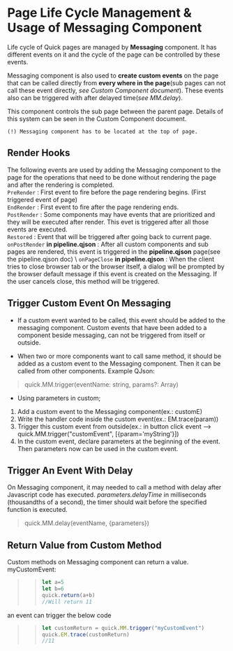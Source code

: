 # Page Life Cycle Management & Usage of Messaging Component

Life cycle of Quick pages are managed by **Messaging** component. It has different events on it and the cycle of the page can be controlled by these events. 

Messaging component is also used to **create custom events** on the page that can be called directly from **every where in the page**(sub pages can not call these event directly, *see Custom Component document*). These events also can be triggered with after delayed time(*see MM.delay*).  

This component controls the sub page between the parent page. Details of this system can be seen in the Custom Component document.

`(!) Messaging component has to be located at the top of page.`

## Render Hooks
The following events are used by adding the Messaging component to the page for the operations that need to be done without rendering the page and after the rendering is completed. \
`PreRender` : First event to fire before the page rendering begins. (First triggered event of page) \
`EndRender` : First event to fire after the page rendering ends. \
`PostRender` : Some components may have events that are prioritized and they will be executed after render. This evet is triggered after all those events are executed. \
`Restored` : Event that will be triggered after going back to current page. \
`onPostRender` **in pipeline.qjson** : After all custom components and sub pages are rendered, this event is triggered in the **pipeline.qjson** page(see the pipeline.qjson doc) \ 
`onPageClose` **in pipeline.qjson** : When the client tries to close browser tab or the browser itself, a dialog will be prompted by the browser default message if this event is created on the Messaging. If the user cancels close, this method will be triggered.


## Trigger Custom Event On Messaging

- If a custom event wanted to be called, this event should be added to the messaging component. Custom events that have been added to a component beside messaging, can not be triggered from itself or outside. 

- When two or more components want to call same method, it should be added as a custom event to the Messaging component. Then it can be called from other components. Example QJson: 

> quick.MM.trigger(eventName: string, params?: Array<any>)

- Using parameters in custom; 

1.  Add a custom event to the Messaging component(ex.: customE)
2.  Write the handler code inside the custom event(ex.: EM.trace(param))
3.  Trigger this custom event from outside(ex.: in button click event --> quick.MM.trigger("customEvent", [{param='myString'}])
4.  In the custom event, declare parameters at the beginning of the event. Then parameters now can be used in the custom event.


## Trigger An Event With Delay
On Messaging component, it may needed to call a method with delay after Javascript code has executed. *parameters.delayTime* in milliseconds (thousandths of a second), the timer should wait before the specified function is executed.

> quick.MM.delay(eventName, {parameters})

## Return Value from Custom Method
Custom methods on Messaging component can return a value. \
myCustomEvent:
> >```js
> > let a=5
> > let b=6
> >quick.return(a+b)
> >//Will return 11 
> >```

an event can trigger the below code
> > ```js
> >let customReturn = quick.MM.trigger("myCustomEvent")
> >quick.EM.trace(customReturn)
> >//11
> >```